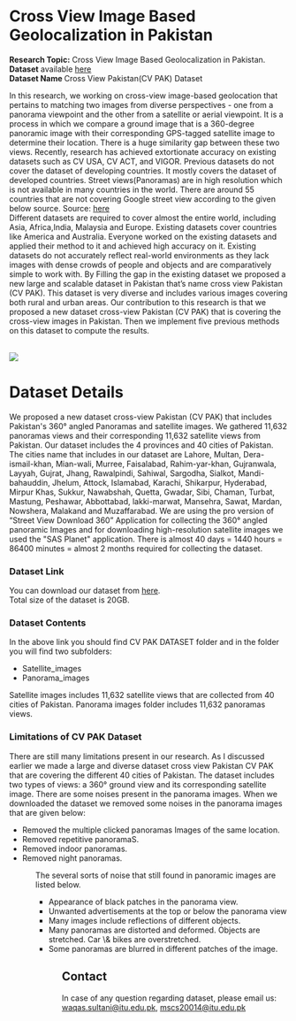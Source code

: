 # Cross View Image Based Geolocalization in Pakistan
<b>Research Topic:</b> Cross View Image Based Geolocalization in Pakistan.<br>
<b>Dataset</b> available <a href = "https://drive.google.com/drive/folders/1LXXdwoJCEbaLp40OCQC5P3CiUtX2xrmg?usp=share_link" target="_blank">here</a><br>
<b>Dataset Name </b>Cross View Pakistan(CV PAK) Dataset<br>

In this research, we working on cross-view image-based geolocation that pertains to matching two images from diverse perspectives - one from a panorama viewpoint and the other from a satellite or aerial viewpoint. It is a process in which we compare a ground image that is a 360-degree panoramic image with their corresponding GPS-tagged satellite image to determine their location. There is a huge similarity gap between these two views. Recently, research has achieved extortionate accuracy on existing datasets such as CV USA, CV ACT, and VIGOR. Previous datasets do not cover the dataset of developing countries. It mostly covers the dataset of developed countries. Street views(Panoramas) are in high resolution which is not available in many countries in the world. There are around 55 countries that are not covering Google street view according to the given below source. Source: <a href = "https://en.wikipedia.org/wiki/Google_Street_View" target="_blank">here</a><br> Different datasets are required to cover almost the entire world, including Asia, Africa,India, Malaysia and Europe. Existing datasets cover countries like America and Australia. Everyone worked on the existing datasets and applied their method to it and achieved high accuracy on it. Existing datasets do not accurately reflect real-world environments as they lack images with dense crowds of people and objects and are comparatively simple to work with. By Filling the gap in the existing dataset we proposed a new large and scalable dataset in Pakistan that’s name cross view Pakistan (CV PAK). This dataset is very diverse and includes various images covering both rural and urban areas. Our contribution to this research is that we proposed a new dataset cross-view Pakistan (CV PAK) that is covering the cross-view images in Pakistan. Then we implement five previous methods on this dataset to compute the results. 

<br>
<img src="sample image.jpg">

# Dataset Details
We proposed a new dataset cross-view Pakistan (CV PAK) that includes Pakistan's 360° angled Panoramas and satellite images. We gathered 11,632 panoramas views and their corresponding 11,632 satellite views from Pakistan. Our dataset includes the 4 provinces and 40 cities of Pakistan. The cities name that includes in our dataset are Lahore, Multan, Dera-ismail-khan, Mian-wali, Murree, Faisalabad, Rahim-yar-khan, Gujranwala, Layyah, Gujrat, Jhang, Rawalpindi, Sahiwal, Sargodha, Sialkot, Mandi-bahauddin, Jhelum, Attock, Islamabad, Karachi, Shikarpur, Hyderabad, Mirpur Khas, Sukkur, Nawabshah, Quetta, Gwadar, Sibi, Chaman, Turbat, Mastung, Peshawar, Abbottabad, lakki-marwat, Mansehra, Sawat, Mardan, Nowshera, Malakand and Muzaffarabad. We are using the pro version of “Street View Download 360” Application for collecting the 360° angled panoramic Images and for downloading high-resolution satellite images we used the "SAS Planet" application. There is almost 40 days = 1440 hours = 86400 minutes = almost 2 months required for collecting the dataset.

### Dataset Link
You can download our dataset from <a href="https://drive.google.com/drive/folders/1LXXdwoJCEbaLp40OCQC5P3CiUtX2xrmg?usp=share_link">here</a>. <br>
Total size of the dataset is 20GB. 

### Dataset Contents
In the above link you should find CV PAK DATASET folder and in the folder you will find two subfolders:
<ul>
  <li>Satellite_images</li>
  <li>Panorama_images</li>
 </ul>
Satellite images includes 11,632 satellite views that are collected from 40 cities of Pakistan. Panorama images folder includes 11,632 panoramas views.

### Limitations of CV PAK Dataset
There are still many limitations present in our research. As I discussed earlier we made a large and diverse dataset cross view Pakistan CV PAK that are covering the different 40 cities of Pakistan. The dataset includes two types of views: a 360° ground view and its corresponding satellite image. There are some noises present in the panorama images. When we downloaded the dataset we removed some noises in the panorama images that are given below: 
<ul>
  <li>Removed the multiple clicked panoramas Images of the same location.</li>
  <li>Removed repetitive panoramaS.</li>
  <li>Removed indoor panoramas.</li>
  <li>Removed night panoramas.</li>
<ul>
   
The several sorts of noise that still found in panoramic images are listed below.
<ul>
  <li>Appearance of black patches in the panorama view.</li>
  <li>Unwanted advertisements at the top or below the panorama view</li>
  <li> Many images include reflections of different objects.</li>
  <li>Many panoramas are distorted and deformed. Objects are stretched. Car \& bikes are overstretched.</li>
  <li>Some panoramas are blurred in different patches of the image.</li>
<ul>
  
## Contact
In case of any question regarding dataset, please email us:
waqas.sultani@itu.edu.pk,
mscs20014@itu.edu.pk

